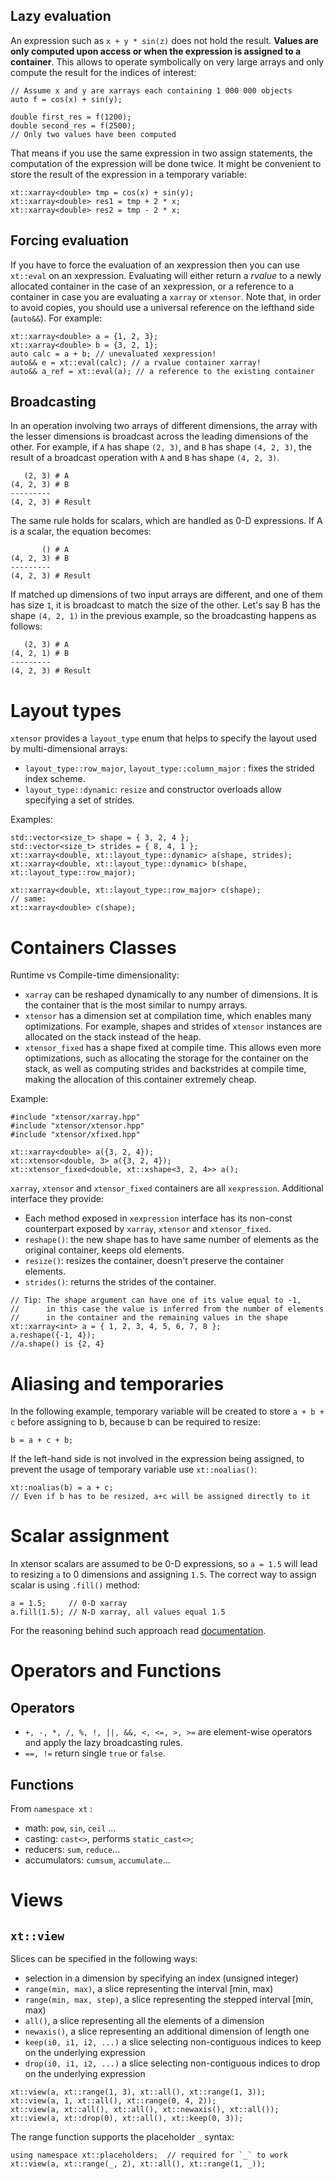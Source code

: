 Lazy evaluation
---------------

An expression such as `x + y * sin(z)` does not hold the result. **Values are only computed upon access or when the expression is assigned to a container**. This
allows to operate symbolically on very large arrays and only compute the result for the indices of interest:

``` {.sourceCode .}
// Assume x and y are xarrays each containing 1 000 000 objects
auto f = cos(x) + sin(y);

double first_res = f(1200);
double second_res = f(2500);
// Only two values have been computed
```

That means if you use the same expression in two assign statements, the computation of the expression will be done twice. It might be convenient to store the result of the expression in a temporary variable:

``` {.sourceCode .}
xt::xarray<double> tmp = cos(x) + sin(y);
xt::xarray<double> res1 = tmp + 2 * x;
xt::xarray<double> res2 = tmp - 2 * x;
```

Forcing evaluation
------------------

If you have to force the evaluation of an xexpression then you can use ``xt::eval`` on an xexpression.
Evaluating will either return a *rvalue* to a newly allocated container in the case of an xexpression, or a reference to a container in case you are evaluating a ``xarray`` or ``xtensor``. Note that, in order to avoid copies, you should use a universal reference on the lefthand side (``auto&&``). For example:


``` {.sourceCode .}
xt::xarray<double> a = {1, 2, 3};
xt::xarray<double> b = {3, 2, 1};
auto calc = a + b; // unevaluated xexpression!
auto&& e = xt::eval(calc); // a rvalue container xarray!
auto&& a_ref = xt::eval(a); // a reference to the existing container
```

Broadcasting
------------

In an operation involving two arrays of different dimensions, the array
with the lesser dimensions is broadcast across the leading dimensions of
the other. For example, if `A` has shape `(2, 3)`, and `B` has shape
`(4, 2, 3)`, the result of a broadcast operation with `A` and `B` has
shape `(4, 2, 3)`.

``` {.sourceCode .}
   (2, 3) # A
(4, 2, 3) # B 
---------
(4, 2, 3) # Result
```

The same rule holds for scalars, which are handled as 0-D expressions.
If A is a scalar, the equation becomes:

``` {.sourceCode .}
       () # A
(4, 2, 3) # B 
---------
(4, 2, 3) # Result
```

If matched up dimensions of two input arrays are different, and one of
them has size `1`, it is broadcast to match the size of the other. Let's
say B has the shape `(4, 2, 1)` in the previous example, so the
broadcasting happens as follows:

``` {.sourceCode .}
   (2, 3) # A
(4, 2, 1) # B 
---------
(4, 2, 3) # Result
```

Layout types
==================

`xtensor` provides a `layout_type` enum that helps to specify the layout
used by multi-dimensional arrays:

-   `layout_type::row_major`, `layout_type::column_major` : fixes the strided index scheme.
-   `layout_type::dynamic`: `resize` and constructor overloads allow specifying a set of strides.

Examples:

``` {.sourceCode .}
std::vector<size_t> shape = { 3, 2, 4 };
std::vector<size_t> strides = { 8, 4, 1 };
xt::xarray<double, xt::layout_type::dynamic> a(shape, strides);
xt::xarray<double, xt::layout_type::dynamic> b(shape, xt::layout_type::row_major);

xt::xarray<double, xt::layout_type::row_major> c(shape);
// same:
xt::xarray<double> c(shape);
```

Containers Classes
======================================

Runtime vs Compile-time dimensionality:

-   `xarray` can be reshaped dynamically to any number of dimensions. It
    is the container that is the most similar to numpy arrays.
-   `xtensor` has a dimension set at compilation time, which enables
    many optimizations. For example, shapes and strides of `xtensor`
    instances are allocated on the stack instead of the heap.
-   `xtensor_fixed` has a shape fixed at compile time. This allows even
    more optimizations, such as allocating the storage for the container
    on the stack, as well as computing strides and backstrides at
    compile time, making the allocation of this container extremely
    cheap.

Example:

``` {.sourceCode .}
#include "xtensor/xarray.hpp"
#include "xtensor/xtensor.hpp"
#include "xtensor/xfixed.hpp"

xt::xarray<double> a({3, 2, 4});
xt::xtensor<double, 3> a({3, 2, 4});
xt::xtensor_fixed<double, xt::xshape<3, 2, 4>> a();
```

`xarray`, `xtensor` and `xtensor_fixed` containers are all `xexpression`. 
Additional interface they provide:

-   Each method exposed in `xexpression` interface has its non-const
    counterpart exposed by `xarray`, `xtensor` and `xtensor_fixed`.
-   `reshape()`: the new shape has to have same number of elements as the original container,
     keeps old elements.
-   `resize()`: resizes the container, doesn't preserve the container elements.
-   `strides()`: returns the strides of the container.

``` {.sourceCode .}
// Tip: The shape argument can have one of its value equal to -1, 
//      in this case the value is inferred from the number of elements 
//      in the container and the remaining values in the shape
xt::xarray<int> a = { 1, 2, 3, 4, 5, 6, 7, 8 };
a.reshape({-1, 4});
//a.shape() is {2, 4}
```

Aliasing and temporaries
========================

In the following example, temporary variable will be created to store `a + b + c` before assigning to b, because b can be required to resize:
``` {.sourceCode .}
b = a + c + b;
```

If the left-hand side is not involved in the expression being assigned, to prevent the usage of temporary variable use `xt::noalias()`:
``` {.sourceCode .}
xt::noalias(b) = a + c;
// Even if b has to be resized, a+c will be assigned directly to it
```

Scalar assignment
========================
In xtensor scalars are assumed to be 0-D expressions, so `a = 1.5` will lead to resizing `a` to 0 dimensions and assigning `1.5`.
The correct way to assign scalar is using `.fill()` method:
``` {.sourceCode .}
a = 1.5;     // 0-D xarray
a.fill(1.5); // N-D xarray, all values equal 1.5
```
For the reasoning behind such approach read [documentation](https://xtensor.readthedocs.io/en/latest/scalar.html).


Operators and Functions
========================
Operators
----------------------
- `+, -, *, /, %, !, ||, &&, <, <=, >, >=` are element-wise operators and apply the lazy broadcasting rules.
- `==, !=` return single `true` or `false`.

Functions
----------------------
From `namespace xt` :
- math: `pow`, `sin`, `ceil` ...
- casting: `cast<>`, performs `static_cast<>`;
- reducers: `sum`, `reduce`...
- accumulators: `cumsum`, `accumulate`...

Views
=====

`xt::view`
------------


Slices can be specified in the following ways:

-   selection in a dimension by specifying an index (unsigned integer)
-   `range(min, max)`, a slice representing the interval [min, max)
-   `range(min, max, step)`, a slice representing the stepped interval [min, max)
-   `all()`, a slice representing all the elements of a dimension
-   `newaxis()`, a slice representing an additional dimension of length one
-   `keep(i0, i1, i2, ...)` a slice selecting non-contiguous indices to keep on the underlying expression
-   `drop(i0, i1, i2, ...)` a slice selecting non-contiguous indices to drop on the underlying expression

``` {.}
xt::view(a, xt::range(1, 3), xt::all(), xt::range(1, 3));
xt::view(a, 1, xt::all(), xt::range(0, 4, 2));
xt::view(a, xt::all(), xt::all(), xt::newaxis(), xt::all());
xt::view(a, xt::drop(0), xt::all(), xt::keep(0, 3));
```

The range function supports the placeholder `_` syntax:

``` {.}
using namespace xt::placeholders;  // required for `_` to work
xt::view(a, xt::range(_, 2), xt::all(), xt::range(1, _));
```